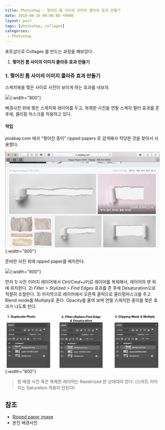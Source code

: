 ```yaml
---
title: Photoshop - 찢어진 틈 사이의 이미지 콜라쥬 효과 만들기
date: 2018-08-16 09:00:00 +0900
layout: post
tags: [photoshop, collages]
categories: 
 - Photoshop
---
```


포토샵으로 Collages 를 만드는 과정을 해보았다.

1. **찢어진 틈 사이의 이미지 콜라쥬 효과 만들기**


### 1. 찢어진 틈 사이의 이미지 콜라쥬 효과 만들기

스케치북을 찢은 사이로 사진이 보이게 하는 효과를 내보자.

![](/images/photoshop/collages-rippedpaper.png){:width="800"}

배경사진 위에 찢은 스케치북 레이어를 두고, 복제한 사진을 연필 스케치 필터 효과를 준 후에, 클리핑 마스크를 적용하고 있다.

#### 작업

pixabay.com 에서 "찢어진 종이" ripped papers 로 검색해서 적당한 것을 찾아서 사용했다.

![](/images/photoshop/pixabay-rippedpapers.png){:width="800"}


준비한 사진 위에 ripped paper를 배치한다.

![](/images/photoshop/collages-rippedpaper1.png){:width="800"}

먼저 1) 사진 이미지 레이어에서 *Ctrl/Cmd+J*키로 레이어를 복제해서, 레이어의 맨 위에 위치한다. 2) *Filter > Stylized > Find Edges* 효과를 준 후에 Desaturation으로 적절히 조절한다. 3) 마지막으로 레이어에서 오른쪽 클릭으로 클리핑마스크를 주고 Blend mode를 Multiply로 준다. Opacity를 줄여 보며 연필 스케치한 종이를 찢은 효과가 나도록 한다.

![](/images/photoshop/collages-rippedpaper2.png){:width="800"}

> 원 배경 사진 혹은 복제한 레이어는 Rasterized 한 상태여야 한다. (스마트 이미지는 Saturation 적용이 안된다)


## 참조

 - [Ripped paper image](https://pixabay.com/ko/용지-드릴-다운-열-종이-찢어진-공간-복사-rip-균열-3343947/#)
 - 본인 배경사진